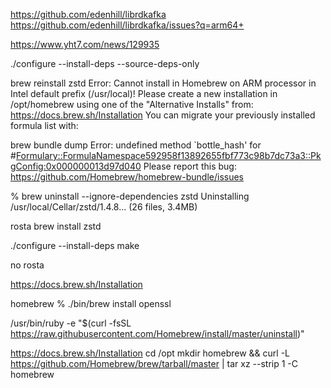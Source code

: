 https://github.com/edenhill/librdkafka
https://github.com/edenhill/librdkafka/issues?q=arm64+

https://www.yht7.com/news/129935

 ./configure --install-deps --source-deps-only
 
brew reinstall  zstd
Error: Cannot install in Homebrew on ARM processor in Intel default prefix (/usr/local)!
Please create a new installation in /opt/homebrew using one of the
"Alternative Installs" from:
  https://docs.brew.sh/Installation
You can migrate your previously installed formula list with:


brew bundle dump
Error: undefined method `bottle_hash' for #<Formulary::FormulaNamespace592958f13892655fbf773c98b7dc73a3::PkgConfig:0x000000013d97d040>
Please report this bug:
  https://github.com/Homebrew/homebrew-bundle/issues
  
% brew uninstall --ignore-dependencies zstd
Uninstalling /usr/local/Cellar/zstd/1.4.8... (26 files, 3.4MB)

rosta
brew install  zstd


./configure --install-deps
  make
 
 
 no rosta
 
 https://docs.brew.sh/Installation
 
 homebrew % ./bin/brew install openssl 
 
 
 /usr/bin/ruby -e "$(curl -fsSL https://raw.githubusercontent.com/Homebrew/install/master/uninstall)"  
 
 https://docs.brew.sh/Installation
 cd /opt
 mkdir homebrew && curl -L https://github.com/Homebrew/brew/tarball/master | tar xz --strip 1 -C homebrew

